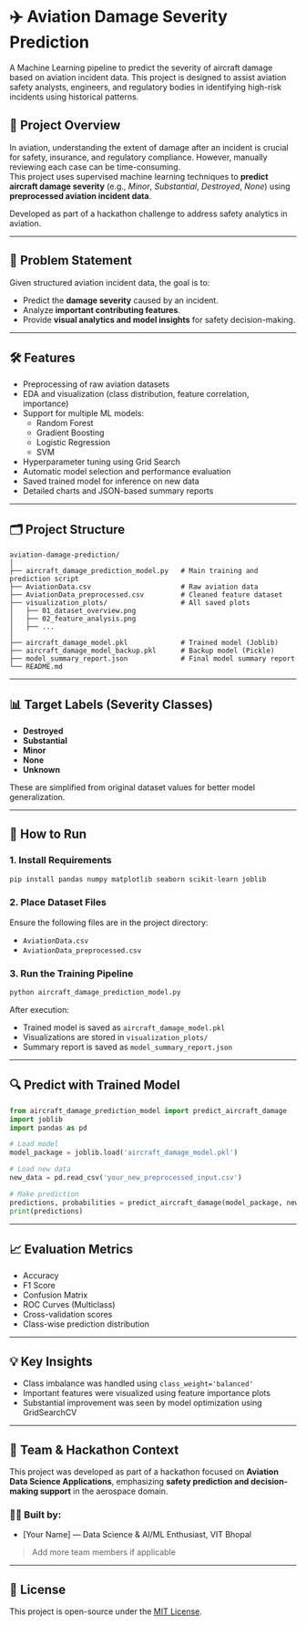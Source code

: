 # ✈️ Aviation Damage Severity Prediction

A Machine Learning pipeline to predict the severity of aircraft damage based on aviation incident data. This project is designed to assist aviation safety analysts, engineers, and regulatory bodies in identifying high-risk incidents using historical patterns.

## 📌 Project Overview

In aviation, understanding the extent of damage after an incident is crucial for safety, insurance, and regulatory compliance. However, manually reviewing each case can be time-consuming.  
This project uses supervised machine learning techniques to **predict aircraft damage severity** (e.g., *Minor*, *Substantial*, *Destroyed*, *None*) using **preprocessed aviation incident data**.

Developed as part of a hackathon challenge to address safety analytics in aviation.

---

## 🧠 Problem Statement

Given structured aviation incident data, the goal is to:
- Predict the **damage severity** caused by an incident.
- Analyze **important contributing features**.
- Provide **visual analytics and model insights** for safety decision-making.

---

## 🛠️ Features

- Preprocessing of raw aviation datasets
- EDA and visualization (class distribution, feature correlation, importance)
- Support for multiple ML models:
  - Random Forest
  - Gradient Boosting
  - Logistic Regression
  - SVM
- Hyperparameter tuning using Grid Search
- Automatic model selection and performance evaluation
- Saved trained model for inference on new data
- Detailed charts and JSON-based summary reports

---

## 🗂️ Project Structure

```
aviation-damage-prediction/
│
├── aircraft_damage_prediction_model.py   # Main training and prediction script
├── AviationData.csv                      # Raw aviation data
├── AviationData_preprocessed.csv         # Cleaned feature dataset
├── visualization_plots/                  # All saved plots
│   ├── 01_dataset_overview.png
│   ├── 02_feature_analysis.png
│   ├── ...
│
├── aircraft_damage_model.pkl             # Trained model (Joblib)
├── aircraft_damage_model_backup.pkl      # Backup model (Pickle)
├── model_summary_report.json             # Final model summary report
└── README.md
```

---

## 📊 Target Labels (Severity Classes)

- **Destroyed**
- **Substantial**
- **Minor**
- **None**
- **Unknown**

These are simplified from original dataset values for better model generalization.

---

## 🚀 How to Run

### 1. Install Requirements

```bash
pip install pandas numpy matplotlib seaborn scikit-learn joblib
```

### 2. Place Dataset Files

Ensure the following files are in the project directory:
- `AviationData.csv`
- `AviationData_preprocessed.csv`

### 3. Run the Training Pipeline

```bash
python aircraft_damage_prediction_model.py
```

After execution:
- Trained model is saved as `aircraft_damage_model.pkl`
- Visualizations are stored in `visualization_plots/`
- Summary report is saved as `model_summary_report.json`

---

## 🔍 Predict with Trained Model

```python
from aircraft_damage_prediction_model import predict_aircraft_damage
import joblib
import pandas as pd

# Load model
model_package = joblib.load('aircraft_damage_model.pkl')

# Load new data
new_data = pd.read_csv('your_new_preprocessed_input.csv')

# Make prediction
predictions, probabilities = predict_aircraft_damage(model_package, new_data)
print(predictions)
```

---

## 📈 Evaluation Metrics

- Accuracy
- F1 Score
- Confusion Matrix
- ROC Curves (Multiclass)
- Cross-validation scores
- Class-wise prediction distribution

---

## 💡 Key Insights

- Class imbalance was handled using `class_weight='balanced'`
- Important features were visualized using feature importance plots
- Substantial improvement was seen by model optimization using GridSearchCV

---

## 🤝 Team & Hackathon Context

This project was developed as part of a hackathon focused on **Aviation Data Science Applications**, emphasizing **safety prediction and decision-making support** in the aerospace domain.

### 👨‍💻 Built by:
- [Your Name] — Data Science & AI/ML Enthusiast, VIT Bhopal

> Add more team members if applicable

---

## 📜 License

This project is open-source under the [MIT License](LICENSE).
